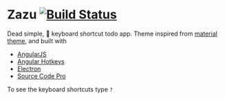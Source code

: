 # Zazu [![Build Status](https://travis-ci.org/spirosikmd/zazu.svg?branch=master)](https://travis-ci.org/spirosikmd/zazu)

Dead simple,  keyboard shortcut todo app. Theme inspired from
[material theme](http://equinusocio.github.io/material-theme/), and built with

- [AngularJS](https://angularjs.org/)
- [Angular Hotkeys](http://chieffancypants.github.io/angular-hotkeys/)
- [Electron](http://electron.atom.io/)
- [Source Code Pro](http://adobe-fonts.github.io/source-code-pro/)

To see the keyboard shortcuts type `?`
